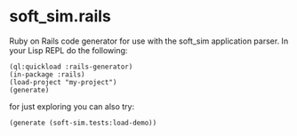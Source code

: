 # soft_sim.rails

Ruby on Rails code generator for use with the soft_sim application parser. In your Lisp REPL do the following: 

````
(ql:quickload :rails-generator)
(in-package :rails)
(load-project "my-project")
(generate)
````

for just exploring you can also try:
````
(generate (soft-sim.tests:load-demo))
````
